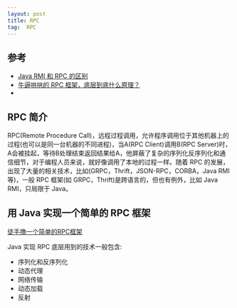 ```yaml
---
layout: post
title: RPC
tag:  RPC
---
```


## 参考
* [Java RMI 和 RPC 的区别](https://mp.weixin.qq.com/s?__biz=MzI3ODcxMzQzMw==&mid=2247486403&idx=1&sn=3ec98d1553969ad38fbd225aef2c9807&chksm=eb538ef5dc2407e3ee906c378776baf473d2a27ae0e98ebd0970c1050eb2cb30a0467c84ceb5&scene=21#wechat_redirect)
* [牛逼哄哄的 RPC 框架，底层到底什么原理？](https://mp.weixin.qq.com/s?__biz=MzI3ODcxMzQzMw==&mid=2247487507&idx=1&sn=7511f822bf95b25a2586dfdb0c06546f&chksm=eb539525dc241c33507a02d137bd48b9d9e2a33c8b76030f6cc372d0cfa478c8d83d230a9e96&scene=21#wechat_redirect)
* 
## RPC 简介
RPC(Remote Procedure Call)，远程过程调用，允许程序调用位于其他机器上的过程(也可以是同一台机器的不同进程)，当A(RPC Client)调用B(RPC Server)时，A会被挂起，等待B处理结束返回结果给A，他屏蔽了复杂的序列化反序列化和通信细节，对于编程人员来说，就好像调用了本地的过程一样。随着 RPC 的发展，出现了大量的相关技术，比如(GRPC，Thrift，JSON-RPC，CORBA，Java RMI 等)，一般 RPC 框架(如 GRPC，Thrift)是跨语言的，但也有例外，比如 Java RMI，只局限于 Java。

## 用 Java 实现一个简单的 RPC 框架
[徒手撸一个简单的RPC框架](https://juejin.im/post/5c4481a4f265da613438aec3)

Java 实现 RPC 底层用到的技术一般包含:
* 序列化和反序列化
* 动态代理
* 网络传输
* 动态加载
* 反射

